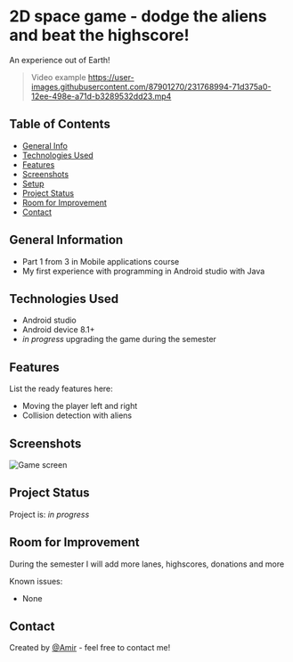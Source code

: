 # 2D space game - dodge the aliens and beat the highscore!
An experience out of Earth!

>Video example
https://user-images.githubusercontent.com/87901270/231768994-71d375a0-12ee-498e-a71d-b3289532dd23.mp4


## Table of Contents
* [General Info](#general-information)
* [Technologies Used](#technologies-used)
* [Features](#features)
* [Screenshots](#screenshots)
* [Setup](#setup)
* [Project Status](#project-status)
* [Room for Improvement](#room-for-improvement)
* [Contact](#contact)


## General Information
- Part 1 from 3 in Mobile applications course
- My first experience with programming in Android studio with Java


## Technologies Used
- Android studio
- Android device 8.1+
- _in progress_ upgrading the game during the semester


## Features
List the ready features here:
- Moving the player left and right
- Collision detection with aliens


## Screenshots

![Game screen](https://user-images.githubusercontent.com/87901270/231770528-f400ccbf-c00b-4909-91b9-8df5678ca0c9.jpg)


## Project Status
Project is: _in progress_


## Room for Improvement
During the semester I will add more lanes, highscores, donations and more


Known issues:
- None

## Contact
Created by [@Amir](https://www.linkedin.com/in/amir-peleg/)  - feel free to contact me!
